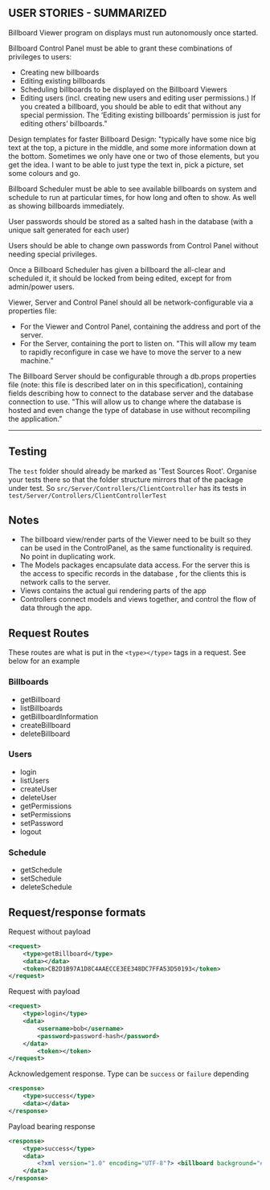 ## USER STORIES - SUMMARIZED

Billboard Viewer program on displays must run autonomously once started.

Billboard Control Panel must be able to grant these combinations of privileges to users:
- Creating new billboards
- Editing existing billboards
- Scheduling billboards to be displayed on the Billboard Viewers
- Editing users (incl. creating new users and editing user permissions.)
If you created a billboard, you should be able to edit that without any special
permission. The ‘Editing existing billboards’ permission is just for editing others’ billboards.”

Design templates for faster Billboard Design: "typically have some nice big text at the top,
a picture in the middle, and some more information
down at the bottom. Sometimes we only have one or two of those elements, but you get the idea.
I want to be able to just type the text in, pick a picture, set some colours and go.

Billboard Scheduler must be able to see available billboards on system and schedule to
run at particular times, for how long and often to show. As well as showing billboards immediately.

User passwords should be stored
as a salted hash in the database (with a unique salt generated for each user)

Users should be able to change own passwords from Control Panel without needing special privileges.

Once a Billboard Scheduler has given a billboard the all-clear and scheduled it, it
should be locked from being edited, except for from admin/power users.

Viewer, Server and Control Panel should all be network-configurable via a properties file:
- For the Viewer and Control Panel, containing the address and port of the server.
- For the Server, containing the port to listen on.
"This will allow my team to rapidly reconfigure in case we have to move the server to a new
machine.”

The Billboard Server should be configurable through a db.props properties file 
(note: this file is described later on in this specification), containing fields
describing how to connect to the database server and the database connection to use. 
"This will allow us to change where the database is hosted and even change the type of 
database in use without recompiling the application.”

---

## Testing
The `test` folder should already be marked as 'Test Sources Root'. Organise your tests there so that the folder
 structure mirrors that of the package under test. So `src/Server/Controllers/ClientController` has its tests in
  `test/Server/Controllers/ClientControllerTest`

## Notes
* The billboard view/render parts of the Viewer need to be built so they can be used in the ControlPanel, as the same
 functionality is required. No point in duplicating work.
* The Models packages encapsulate data access. For the server this is the access to specific records in the database
, for the clients this is network calls to the server.
* Views contains the actual gui rendering parts of the app
* Controllers connect models and views together, and control the flow of data through the app. 

## Request Routes
These routes are what is put in the `<type></type>` tags in a request. See below for an example
### Billboards
* getBillboard
* listBillboards
* getBillboardInformation
* createBillboard
* deleteBillboard

### Users
* login
* listUsers
* createUser
* deleteUser
* getPermissions
* setPermissions
* setPassword
* logout

### Schedule
* getSchedule
* setSchedule
* deleteSchedule


## Request/response formats
Request without payload

```xml
<request>
	<type>getBillboard</type>
	<data></data>
    <token>CB2D1B97A1D8C4AAECCE3EE348DC7FFA53D50193</token>
</request>
```

Request with payload

```xml
<request>
	<type>login</type>
	<data>
		<username>bob</username>
		<password>password-hash</password>
	</data>
        <token></token>
</request>
```

Acknowledgement response. Type can be `success` or `failure` depending

```xml
<response>
	<type>success</type>
	<data></data>
</response>
```

Payload bearing response

```xml
<response>
	<type>success</type>
	<data>
		<?xml version="1.0" encoding="UTF-8"?> <billboard background="#0000FF">    <message colour="#FFFF00">Welcome to the ____ Corporation's Annual Fundraiser!</message>    <picture url="https://example.com/fundraiser_image.jpg" />     <information colour="#00FFFF">Be sure to check out https://example.com/ for more information.</information> </billboard>
	</data>
</response>
```